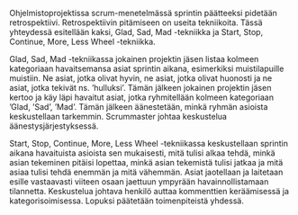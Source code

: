 Ohjelmistoprojektissa scrum-menetelmässä sprintin päätteeksi pidetään retrospektiivi.
Retrospektiivin pitämiseen on useita tekniikoita. Tässä yhteydessä esitellään kaksi, Glad, Sad, Mad -tekniikka ja Start, Stop, 
Continue, More, Less Wheel -tekniikka.

Glad, Sad, Mad -tekniikassa jokainen projektin jäsen listaa kolmeen kategoriaan havaitsemansa asiat sprintin aikana,
esimerkiksi muistilapuille muistiin. Ne asiat, jotka olivat hyvin, ne asiat, jotka olivat huonosti ja ne asiat, jotka tekivät 
ns. ’hulluksi’. Tämän jälkeen jokainen projektin jäsen kertoo ja käy läpi havaitut asiat, jotka ryhmitellään kolmeen kategoriaan
 ’Glad, ’Sad’, ’Mad’. Tämän jälkeen äänestetään, minkä ryhmän asioista keskustellaan tarkemmin. Scrummaster johtaa keskustelua 
äänestysjärjestyksessä.

Start, Stop, Continue, More, Less Wheel -tekniikassa keskustellaan sprintin aikana havaituista asioista sen mukaisesti,
mitä tulisi alkaa tehdä, minkä asian tekeminen pitäisi lopettaa, minkä asian tekemistä tulisi jatkaa ja mitä asiaa tulisi tehdä 
enemmän ja mitä vähemmän. Asiat jaotellaan ja laitetaan esille vastaavasti viiteen osaan jaettuun ympyrään havainnollistamaan 
tilannetta. Keskustelua johtava henkilö auttaa kommenttien keräämisessä ja kategorisoimisessa. Lopuksi päätetään 
toimenpiteistä yhdessä.

